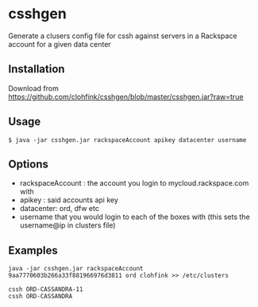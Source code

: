 # csshgen

Generate a clusers config file for cssh against servers in a Rackspace account for a given data center

## Installation

Download from https://github.com/clohfink/csshgen/blob/master/csshgen.jar?raw=true

## Usage

    $ java -jar csshgen.jar rackspaceAccount apikey datacenter username

## Options

- rackspaceAccount : the account you login to mycloud.rackspace.com with
- apikey : said accounts api key
- datacenter: ord, dfw etc
- username that you would login to each of the boxes with (this sets the username@ip in clusters file)

## Examples

    java -jar csshgen.jar rackspaceAccount 9aa7770603b266a33f881966976d3811 ord clohfink >> /etc/clusters

    cssh ORD-CASSANDRA-11
    cssh ORD-CASSANDRA
